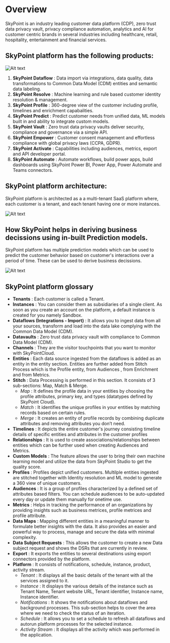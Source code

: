 # Overview
SkyPoint is an industry leading customer data platform (CDP), zero trust data privacy vault, privacy compliance automation, analytics and AI for customer centric brands in several industries including healthcare, retail, hospitality, entertainment and financial services.   

## SkyPoint platform has the following products:

![Alt text](https://github.com/skypointcloud/platform/blob/master/docs/doc_snippets/Products.png?raw=true)

1.	**SkyPoint Dataflow** : Data import via integrations, data quality, data transformations to Common Data Model (CDM) entities and semantic data labeling. 
2. **SkyPoint Resolve** : Machine learning and rule based customer identity resolution & management.
3. **SkyPoint Profile** : 360-degree view of the customer including profile, timelines and enrichment capabalities. 
4. **SkyPoint Predict** : Predict customer needs from unified data, ML models built in and ability to integrate custom models.
5. **SkyPoint Vault** :  Zero trust data privacy vaults deliver security, compliance and governance via a simple API. 
6. **SkyPoint Empower** : Customer consent management and effortless compliance with global privacy laws (CCPA, GDPR).
7. **SkyPoint Activate** : Capabilities including audiences, metrics, export and API developer portal. 
8. **SkyPoint Automate** : Automate workflows, build power apps, build dashboards using SkyPoint Power BI, Power App, Power Automate and Teams connectors.

## SkyPoint platform architecture:

SkyPoint platform is architected as a a multi-tenant SaaS platform where, each customer is a tenant, and each tenant having one or more instances.
 
 ![Alt text](https://github.com/skypointcloud/platform/blob/master/docs/doc_snippets/Multitenant.png?raw=true)
 
## How SkyPoint helps in deriving business decissions using in-built Prediction models.
 
SkyPoint platform has multiple prediction models which can be used to predict the customer behavior based on customer's interactions over a period of time. These can be used to derive business decissions.
 
 ![Alt text](https://github.com/skypointcloud/platform/blob/master/docs/doc_snippets/Predictions.png?raw=true)
 

## **SkyPoint platform glossary**

- **Tenants** : Each customer is called a Tenant.
- **Instances** : You can consider them as subsidiaries of a single client. As soon as you create an account on the platform, a default instance is created for you namely Sandbox.
- **Dataflows (Integrations - Import)** : It allows you to ingest data from all your sources, transform and load into the data lake complying with the Common Data Model (CDM).
- **Datavaults** : Zero trust data privacy vault with compliance to Common Data Model (CDM).
- **Channels** : They are the visitor touchpoints that you want to monitor with SkyPointCloud.
- **Entities** : Each data source ingested from the dataflows is added as an entity in the entity section. Entities are further added from Stitch Process which is the Profile entity, from Audiences , from Enrichment and from Metrics.
- **Stitch** : Data Processing is performed in this section. It consists of 3 sub-sections: Map, Match & Merge.
  - *Map* : It defines the profile data in your entities by choosing the profile attributes, primary key, and types (datatypes defined by SkyPoint Cloud).
  - *Match* : It identifies the unique profiles in your entities by matching records based on certain rules.
  - *Merge* : It creates an entity of profile records by combining duplicate attributes and removing attributes you don’t need.
- **Timelines** : It depicts the entire customer's journey consisting timeline details of  specific entities and attributes in the customer profiles 
- **Relationships** : It is used to create associations/relationships between entities which can be further used when creating Audiences and Metrics.
- **Custom Models** : The feature allows the user to bring their own machine learning model and utilize the data from SkyPoint Studio to get the quality score.
- **Profiles** : Profiles depict unified customers. Multilple entities ingested are stitched together with Identity resolution and ML model to generate a 360 view of unique customers. 
- **Audiences** : It is a group of profiles characterized by a defined set of attributes based filters. You can schedule audiences to be auto-updated every day or update them manually for onetime use.
- **Metrics** : Helps in tracking the performance of an organizations by providing insights such as business metrices, profile metrices and profile attribute. 
- **Data Maps** : Mapping different entities in a meaningful manner to formulate better insights with the data.  It also provides an easier and powerful way to process, manage and secure the data with minimal complexity.
- **Data Subject Requests** : This allows the customer to create a new Data subject request and shows the DSRs that are currently in review.
- **Export** : It exports the entities to several destinations  using export connectors provided by the platform.
- **Platform** : It consists of notifications, schedule, instance, product, activity stream.
  - *Tenant* : It displays all the basic details of the tenant with all the services assigned to it.
  - *Instance* : It displays the various details of the instance such as Tenant Name, Tenant website URL, Tenant identifier, Instance name, Instance identifier.
  - *Notifications* : It shows the notifications about dataflows and background processes. This sub-section helps to cover the area where we need to check the status of an iteration.
  - *Schedule* : It allows you to set a schedule to refresh all dataflows and autorun platform processes for the selected instance.
  - *Activity Stream* : It displays all the activity which was performed in the application.

